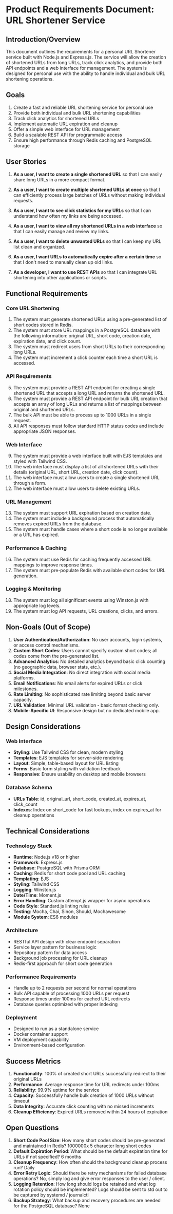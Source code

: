 # Product Requirements Document: URL Shortener Service

## Introduction/Overview

This document outlines the requirements for a personal URL Shortener service built with Node.js and Express.js. The service will allow the creation of shortened URLs from long URLs, track click analytics, and provide both API endpoints and a web interface for management. The system is designed for personal use with the ability to handle individual and bulk URL shortening operations.

## Goals

1. Create a fast and reliable URL shortening service for personal use
2. Provide both individual and bulk URL shortening capabilities
3. Track click analytics for shortened URLs
4. Implement automatic URL expiration and cleanup
5. Offer a simple web interface for URL management
6. Build a scalable REST API for programmatic access
7. Ensure high performance through Redis caching and PostgreSQL storage

## User Stories

1. **As a user, I want to create a single shortened URL** so that I can easily share long URLs in a more compact format.

2. **As a user, I want to create multiple shortened URLs at once** so that I can efficiently process large batches of URLs without making individual requests.

3. **As a user, I want to see click statistics for my URLs** so that I can understand how often my links are being accessed.

4. **As a user, I want to view all my shortened URLs in a web interface** so that I can easily manage and review my links.

5. **As a user, I want to delete unwanted URLs** so that I can keep my URL list clean and organized.

6. **As a user, I want URLs to automatically expire after a certain time** so that I don't need to manually clean up old links.

7. **As a developer, I want to use REST APIs** so that I can integrate URL shortening into other applications or scripts.

## Functional Requirements

### Core URL Shortening
1. The system must generate shortened URLs using a pre-generated list of short codes stored in Redis.
2. The system must store URL mappings in a PostgreSQL database with the following information: original URL, short code, creation date, expiration date, and click count.
3. The system must redirect users from short URLs to their corresponding long URLs.
4. The system must increment a click counter each time a short URL is accessed.

### API Requirements
5. The system must provide a REST API endpoint for creating a single shortened URL that accepts a long URL and returns the shortened URL.
6. The system must provide a REST API endpoint for bulk URL creation that accepts an array of long URLs and returns a list of mappings between original and shortened URLs.
7. The bulk API must be able to process up to 1000 URLs in a single request.
8. All API responses must follow standard HTTP status codes and include appropriate JSON responses.

### Web Interface
9. The system must provide a web interface built with EJS templates and styled with Tailwind CSS.
10. The web interface must display a list of all shortened URLs with their details (original URL, short URL, creation date, click count).
11. The web interface must allow users to create a single shortened URL through a form.
12. The web interface must allow users to delete existing URLs.

### URL Management
13. The system must support URL expiration based on creation date.
14. The system must include a background process that automatically removes expired URLs from the database.
15. The system must handle cases where a short code is no longer available or a URL has expired.

### Performance & Caching
16. The system must use Redis for caching frequently accessed URL mappings to improve response times.
17. The system must pre-populate Redis with available short codes for URL generation.

### Logging & Monitoring
18. The system must log all significant events using Winston.js with appropriate log levels.
19. The system must log API requests, URL creations, clicks, and errors.

## Non-Goals (Out of Scope)

1. **User Authentication/Authorization**: No user accounts, login systems, or access control mechanisms.
2. **Custom Short Codes**: Users cannot specify custom short codes; all codes come from the pre-generated list.
3. **Advanced Analytics**: No detailed analytics beyond basic click counting (no geographic data, browser stats, etc.).
4. **Social Media Integration**: No direct integration with social media platforms.
5. **Email Notifications**: No email alerts for expired URLs or click milestones.
6. **Rate Limiting**: No sophisticated rate limiting beyond basic server capacity.
7. **URL Validation**: Minimal URL validation - basic format checking only.
8. **Mobile-Specific UI**: Responsive design but no dedicated mobile app.

## Design Considerations

### Web Interface
- **Styling**: Use Tailwind CSS for clean, modern styling
- **Templates**: EJS templates for server-side rendering
- **Layout**: Simple, table-based layout for URL listing
- **Forms**: Basic form styling with validation feedback
- **Responsive**: Ensure usability on desktop and mobile browsers

### Database Schema
- **URLs Table**: id, original_url, short_code, created_at, expires_at, click_count
- **Indexes**: Index on short_code for fast lookups, index on expires_at for cleanup operations

## Technical Considerations

### Technology Stack
- **Runtime**: Node.js v18 or higher
- **Framework**: Express.js
- **Database**: PostgreSQL with Prisma ORM
- **Caching**: Redis for short code pool and URL caching
- **Templating**: EJS
- **Styling**: Tailwind CSS
- **Logging**: Winston.js
- **Date/Time**: Moment.js
- **Error Handling**: Custom attempt.js wrapper for async operations
- **Code Style**: Standard.js linting rules
- **Testing**: Mocha, Chai, Sinon, Should, Mochawesome
- **Module System**: ES6 modules

### Architecture
- RESTful API design with clear endpoint separation
- Service layer pattern for business logic
- Repository pattern for data access
- Background job processing for URL cleanup
- Redis-first approach for short code generation

### Performance Requirements
- Handle up to 2 requests per second for normal operations
- Bulk API capable of processing 1000 URLs per request
- Response times under 100ms for cached URL redirects
- Database queries optimized with proper indexing

### Deployment
- Designed to run as a standalone service
- Docker container support
- VM deployment capability
- Environment-based configuration

## Success Metrics

1. **Functionality**: 100% of created short URLs successfully redirect to their original URLs
2. **Performance**: Average response time for URL redirects under 100ms
3. **Reliability**: 99.9% uptime for the service
4. **Capacity**: Successfully handle bulk creation of 1000 URLs without timeout
5. **Data Integrity**: Accurate click counting with no missed increments
6. **Cleanup Efficiency**: Expired URLs removed within 24 hours of expiration

## Open Questions

1. **Short Code Pool Size**: How many short codes should be pre-generated and maintained in Redis? 1000000x 5 character long short codes
2. **Default Expiration Period**: What should be the default expiration time for URLs if not specified? 6 months
3. **Cleanup Frequency**: How often should the background cleanup process run? Daily
4. **Error Retry Logic**: Should there be retry mechanisms for failed database operations? No, simply log and give error responses to the user / client.
5. **Logging Retention**: How long should logs be retained and what log rotation policy should be implemented? Logs should be sent to std out to be captured by systemd / journalctl
6. **Backup Strategy**: What backup and recovery procedures are needed for the PostgreSQL database? None
